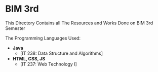 # BIM 3rd

This Directory Contains all The Resources and Works Done on BIM 3rd Semester

The Programming Languages Used:

- **Java**
  - [IT 238: Data Structure and Algorithms]
    <br>
- **HTML, CSS, JS**
  - [IT 237: Web Technology I]
